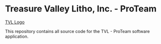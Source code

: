 # Treasure Valley Litho, Inc. - ProTeam

[TVL Logo](/assests/img/tvl.jfif)

This repository contains all source code for the TVL - ProTeam software application.
